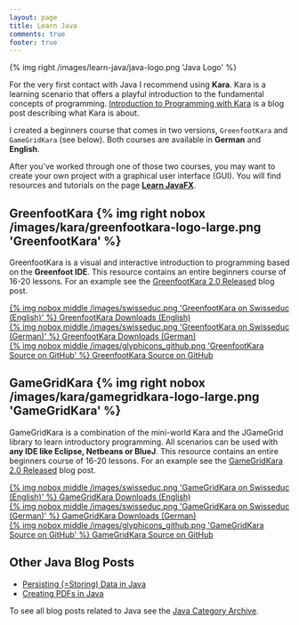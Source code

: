 ```yaml
---
layout: page
title: Learn Java
comments: true
footer: true
---
```

{% img right /images/learn-java/java-logo.png 'Java Logo' %}

For the very first contact with Java I recommend using **Kara**. Kara is a learning scenario that offers a playful introduction to the fundamental concepts of programming. [Introduction to Programming with Kara](/blog/2012/10/02/introduction-to-programming-with-kara/) is a blog post describing what Kara is about.

I created a beginners course that comes in two versions, `GreenfootKara` and `GameGridKara` (see below).  Both courses are available in **German** and **English**.

After you've worked through one of those two courses, you may want to create your own project with a graphical user interface (GUI). You will find resources and tutorials on the page [**Learn JavaFX**](/projects/learn-javafx). 


## GreenfootKara {% img right nobox /images/kara/greenfootkara-logo-large.png 'GreenfootKara' %} ##
GreenfootKara is a visual and interactive introduction to programming based on the **Greenfoot IDE**. This resource contains an entire beginners course of 16-20 lessons. For an example see the [GreenfootKara 2.0 Released](/blog/2012/10/03/greenfootkara-2-0-released/) blog post.

[{% img nobox middle /images/swisseduc.png 'GreenfootKara on Swisseduc (English)' %} GreenfootKara Downloads (English)](http://www.swisseduc.ch/informatik/karatojava/greenfootkara/greenfootkara-english.html)   
[{% img nobox middle /images/swisseduc.png 'GreenfootKara on Swisseduc (German)' %} GreenfootKara Downloads (German)](http://www.swisseduc.ch/informatik/karatojava/greenfootkara/index.html)   
[{% img nobox middle /images/glyphicons_github.png 'GreenfootKara Source on GitHub' %} GreenfootKara Source on GitHub](https://github.com/marcojakob/greenfoot-kara)


## GameGridKara {% img right nobox /images/kara/gamegridkara-logo-large.png 'GameGridKara' %} ##
GameGridKara is a combination of the mini-world Kara and the JGameGrid library to learn introductory programming. All scenarios can be used with **any IDE like Eclipse, Netbeans or BlueJ**. This resource contains an entire beginners course of 16-20 lessons. For an example see the [GameGridKara 2.0 Released](/blog/2012/10/03/gamegridkara-2-0-released/) blog post.

[{% img nobox middle /images/swisseduc.png 'GameGridKara on Swisseduc (English)' %} GameGridKara Downloads (English)](http://www.swisseduc.ch/informatik/karatojava/gamegridkara/gamegridkara-english.html)   
[{% img nobox middle /images/swisseduc.png 'GameGridKara on Swisseduc (German)' %} GameGridKara Downloads (German)](http://www.swisseduc.ch/informatik/karatojava/gamegridkara/index.html)   
[{% img nobox middle /images/glyphicons_github.png 'GameGridKara Source on GitHub' %} GameGridKara Source on GitHub](https://github.com/marcojakob/gamegrid-kara)


## Other Java Blog Posts ##
* [Persisting (=Storing) Data in Java](/blog/2012/12/13/persisting-data-in-java/)
* [Creating PDFs in Java](/blog/2012/12/13/creating-pdfs-in-java/)

To see all blog posts related to Java see the [Java Category Archive](/blog/archives/java/).